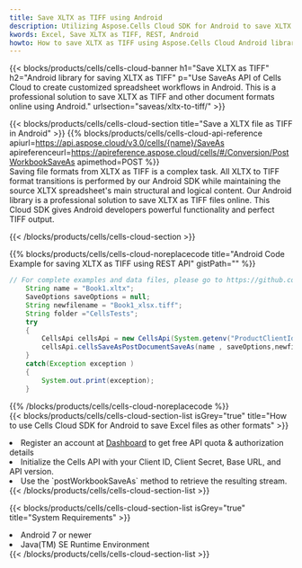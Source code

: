 ```yaml
---
title: Save XLTX as TIFF using Android 
description: Utilizing Aspose.Cells Cloud SDK for Android to save XLTX format file as TIFF format file. 
kwords: Excel, Save XLTX as TIFF, REST, Android
howto: How to save XLTX as TIFF using Aspose.Cells Cloud Android library.
---
```



{{< blocks/products/cells/cells-cloud-banner h1="Save XLTX as TIFF" h2="Android library for saving XLTX as TIFF" p="Use SaveAs API of Cells Cloud to create customized spreadsheet workflows in Android. This is a professional solution to save XLTX as TIFF and other document formats online using Android." urlsection="saveas/xltx-to-tiff/" >}}

{{< blocks/products/cells/cells-cloud-section  title="Save a XLTX file as TIFF in Android" >}}
{{% blocks/products/cells/cells-cloud-api-reference  apiurl=https://api.aspose.cloud/v3.0/cells/{name}/SaveAs  apireferenceurl=https://apireference.aspose.cloud/cells/#/Conversion/PostWorkbookSaveAs  apimethod=POST %}}
<br/>
Saving file formats from XLTX as TIFF is a complex task. All XLTX to TIFF format transitions is performed by our Android SDK while maintaining the source XLTX spreadsheet's main structural and logical content. Our Android library is a professional solution to save XLTX as TIFF files online. This Cloud SDK gives Android developers powerful functionality and perfect TIFF output.

{{< /blocks/products/cells/cells-cloud-section >}}

{{% blocks/products/cells/cells-cloud-noreplacecode title="Android Code Example for saving XLTX as TIFF using REST API" gistPath="" %}}
  
```java
// For complete examples and data files, please go to https://github.com/aspose-cells-cloud/aspose-cells-cloud-android/
    String name = "Book1.xltx";
    SaveOptions saveOptions = null;
    String newfilename = "Book1_xlsx.tiff";
    String folder ="CellsTests";
    try
    {
        CellsApi cellsApi = new CellsApi(System.getenv("ProductClientId"), System.getenv("ProductClientSecret"));
        cellsApi.cellsSaveAsPostDocumentSaveAs(name , saveOptions,newfilename,false,false,folder,null,null,null,true);                       
    }
    catch(Exception exception )
    {
        System.out.print(exception);
    }
```
  
{{% /blocks/products/cells/cells-cloud-noreplacecode  %}}
<br/>
{{< blocks/products/cells/cells-cloud-section-list isGrey="true"  title="How to use Cells Cloud SDK for Android to save Excel files as other formats" >}}
<li>Register an account at <a href="https://dashboard.aspose.cloud/">Dashboard</a> to get free API quota & authorization details</li>
<li>Initialize the Cells API with your Client ID, Client Secret, Base URL, and API version.</li>
<li>Use the `postWorkbookSaveAs` method to retrieve the resulting stream.</li>
{{< /blocks/products/cells/cells-cloud-section-list >}}

{{< blocks/products/cells/cells-cloud-section-list isGrey="true"  title="System Requirements" >}}
<li>Android 7 or newer</li>
<li>Java(TM) SE Runtime Environment</li>
{{< /blocks/products/cells/cells-cloud-section-list >}}
